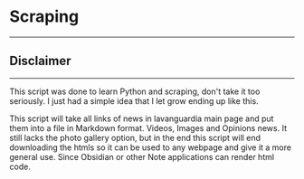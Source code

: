 # Scraping
-------------

## Disclaimer
---------------
This script was done to learn Python and scraping, don't take it too seriously.
I just had a simple idea that I let grow ending up like this.

This script will take all links of news in lavanguardia main page and put
them into a file in Markdown format. Videos, Images and Opinions news. It
still lacks the photo gallery option, but in the end this script will end 
downloading the htmls so it can be used to any webpage and give it a more 
general use. Since Obsidian or other Note applications can render html code.


